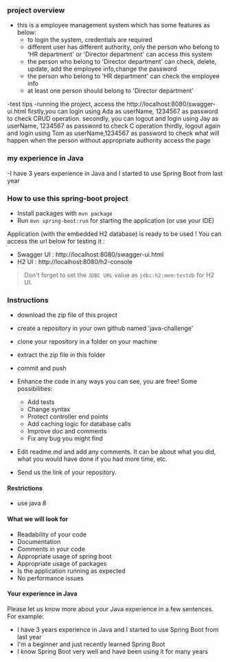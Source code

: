 ### project overview

- this is a employee management system which has some features as below:
  - to login the system, credentials are required
  - different user has different authority, only the person who belong to
   'HR department' or 'Director department' can access this system
  - the person who belong to 'Director department' can check, delete, update, add the employee info,change the password
  - the person who belong to 'HR department' can check the employee info
  - at least one person should belong to 'Director department' 
  
-test tips
 -running the project, access the http://localhost:8080/swagger-ui.html 
  firstly,you can login using Ada as userName, 1234567 as password to check CRUD operation.
  secondly, you can logout and login using Jay as userName, 1234567 as password to check C operation
  thirdly, logout again and login using Tom as userName,1234567 as password to check what will happen
  when the person without appropriate authority access the page
   
   
### my experience in Java

-I have 3 years experience in Java and I started to use Spring Boot from last year






### How to use this spring-boot project

- Install packages with `mvn package`
- Run `mvn spring-boot:run` for starting the application (or use your IDE)

Application (with the embedded H2 database) is ready to be used ! You can access the url below for testing it :

- Swagger UI : http://localhost:8080/swagger-ui.html
- H2 UI : http://localhost:8080/h2-console

> Don't forget to set the `JDBC URL` value as `jdbc:h2:mem:testdb` for H2 UI.



### Instructions

- download the zip file of this project
- create a repository in your own github named 'java-challenge'
- clone your repository in a folder on your machine
- extract the zip file in this folder
- commit and push

- Enhance the code in any ways you can see, you are free! Some possibilities:
  - Add tests
  - Change syntax
  - Protect controller end points
  - Add caching logic for database calls
  - Improve doc and comments
  - Fix any bug you might find
- Edit readme.md and add any comments. It can be about what you did, what you would have done if you had more time, etc.
- Send us the link of your repository.

#### Restrictions
- use java 8


#### What we will look for
- Readability of your code
- Documentation
- Comments in your code 
- Appropriate usage of spring boot
- Appropriate usage of packages
- Is the application running as expected
- No performance issues

#### Your experience in Java

Please let us know more about your Java experience in a few sentences. For example:

- I have 3 years experience in Java and I started to use Spring Boot from last year
- I'm a beginner and just recently learned Spring Boot
- I know Spring Boot very well and have been using it for many years
